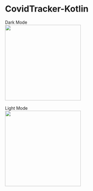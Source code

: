 # CovidTracker-Kotlin 

Dark Mode
<br><img src="https://user-images.githubusercontent.com/47169164/100558177-2b535f00-3262-11eb-9822-a01411dfe828.jpg" width=250 align=center><br><br>
Light Mode
<br><img src="https://user-images.githubusercontent.com/47169164/100558178-2bebf580-3262-11eb-963a-719b61d38662.jpg" width=250 align=center><br>

